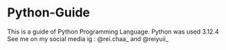 # Python-Guide
This is a guide of Python Programming Language. Python was used 3.12.4  See me on my social media ig : @rei.chaa_ and @reiyuii_

